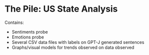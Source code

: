 # The Pile: US State Analysis
Contains:
* Sentiments probe
* Emotions probe
* Several CSV data files with labels on GPT-J generated sentences
* Graphs/visual models for trends observed on data observed
